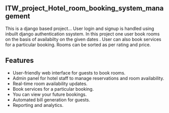 ## ITW_project_Hotel_room_booking_system_management

 This is a django based project...
 User login and signup is handled using inbuilt django authentication ssystem.
 In this project one user book rooms on the basis of availabilty on the given dates .
 User can also book services for a particular booking.
 Rooms can be sorted as per rating  and price.

 ## Features

- User-friendly web interface for guests to book rooms.
- Admin panel for hotel staff to manage reservations and room availability.
- Real-time room availability updates.
- Book services for a particular booking.
- You can view your future bookings.
- Automated bill generation for guests.
- Reporting and analytics.
